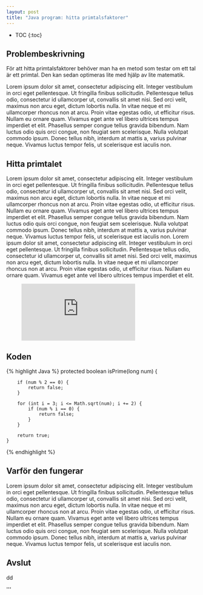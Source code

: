 ```yaml
---
layout: post
title: "Java program: hitta primtalsfaktorer"
---
```

+ TOC
{:toc}

## Problembeskrivning
För att hitta primtalsfaktorer behöver man ha en metod som testar om ett tal är ett primtal.
Den kan sedan optimeras lite med hjälp av lite matematik.

Lorem ipsum dolor sit amet, consectetur adipiscing elit. Integer vestibulum in orci eget pellentesque. Ut fringilla finibus sollicitudin. Pellentesque tellus odio, consectetur id ullamcorper ut, convallis sit amet nisi. Sed orci velit, maximus non arcu eget, dictum lobortis nulla. In vitae neque et mi ullamcorper rhoncus non at arcu. Proin vitae egestas odio, ut efficitur risus. Nullam eu ornare quam. Vivamus eget ante vel libero ultrices tempus imperdiet et elit. Phasellus semper congue tellus gravida bibendum. Nam luctus odio quis orci congue, non feugiat sem scelerisque. Nulla volutpat commodo ipsum. Donec tellus nibh, interdum at mattis a, varius pulvinar neque. Vivamus luctus tempor felis, ut scelerisque est iaculis non.

## Hitta primtalet
Lorem ipsum dolor sit amet, consectetur adipiscing elit. Integer vestibulum in orci eget pellentesque. Ut fringilla finibus sollicitudin. Pellentesque tellus odio, consectetur id ullamcorper ut, convallis sit amet nisi. Sed orci velit, maximus non arcu eget, dictum lobortis nulla. In vitae neque et mi ullamcorper rhoncus non at arcu. Proin vitae egestas odio, ut efficitur risus. Nullam eu ornare quam. Vivamus eget ante vel libero ultrices tempus imperdiet et elit. Phasellus semper congue tellus gravida bibendum. Nam luctus odio quis orci congue, non feugiat sem scelerisque. Nulla volutpat commodo ipsum. Donec tellus nibh, interdum at mattis a, varius pulvinar neque. Vivamus luctus tempor felis, ut scelerisque est iaculis non.
Lorem ipsum dolor sit amet, consectetur adipiscing elit. Integer vestibulum in orci eget pellentesque. Ut fringilla finibus sollicitudin. Pellentesque tellus odio, consectetur id ullamcorper ut, convallis sit amet nisi. Sed orci velit, maximus non arcu eget, dictum lobortis nulla. In vitae neque et mi ullamcorper rhoncus non at arcu. Proin vitae egestas odio, ut efficitur risus. Nullam eu ornare quam. Vivamus eget ante vel libero ultrices tempus imperdiet et elit.

<figure class="video_container">
  <iframe src="https://www.youtube.com/embed/NoFLJLJ7abE" frameborder="0" allowfullscreen="true"> </iframe>
</figure>

## Koden

{% highlight Java %}
protected boolean isPrime(long num) {

		if (num % 2 == 0) {
			return false;
		}

		for (int i = 3; i <= Math.sqrt(num); i += 2) {
			if (num % i == 0) {
				return false;
			}
		}

		return true;
	}
{% endhighlight %}

## Varför den fungerar

Lorem ipsum dolor sit amet, consectetur adipiscing elit. Integer vestibulum in orci eget pellentesque. Ut fringilla finibus sollicitudin. Pellentesque tellus odio, consectetur id ullamcorper ut, convallis sit amet nisi. Sed orci velit, maximus non arcu eget, dictum lobortis nulla. In vitae neque et mi ullamcorper rhoncus non at arcu. Proin vitae egestas odio, ut efficitur risus. Nullam eu ornare quam. Vivamus eget ante vel libero ultrices tempus imperdiet et elit. Phasellus semper congue tellus gravida bibendum. Nam luctus odio quis orci congue, non feugiat sem scelerisque. Nulla volutpat commodo ipsum. Donec tellus nibh, interdum at mattis a, varius pulvinar neque. Vivamus luctus tempor felis, ut scelerisque est iaculis non.

## Avslut
dd

'''
